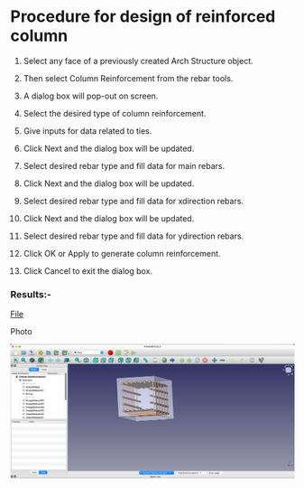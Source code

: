 # **Procedure for design of reinforced column**
1. Select any face of a previously created  Arch Structure object.

2. Then select  Column Reinforcement from the rebar tools.

3. A dialog box will pop-out on screen.

4. Select the desired type of column reinforcement.

5. Give inputs for data related to ties.

6. Click Next and the dialog box will be updated.

7. Select desired rebar type and fill data for main rebars.

8. Click Next and the dialog box will be updated.

9. Select desired rebar type and fill data for xdirection rebars.

10. Click Next and the dialog box will be updated.

11. Select desired rebar type and fill data for ydirection rebars.

12. Click OK or Apply to generate column reinforcement.

13. Click Cancel to exit the dialog box.

### Results:-

[File](https://github.com/Webby07/Piyush-2114045/blob/main/2114045/FreeCAD/Column%20Reinforcemnent.FCStd)

Photo

![photo](https://github.com/Webby07/Piyush-2114045/blob/main/Photos/Column.png)
